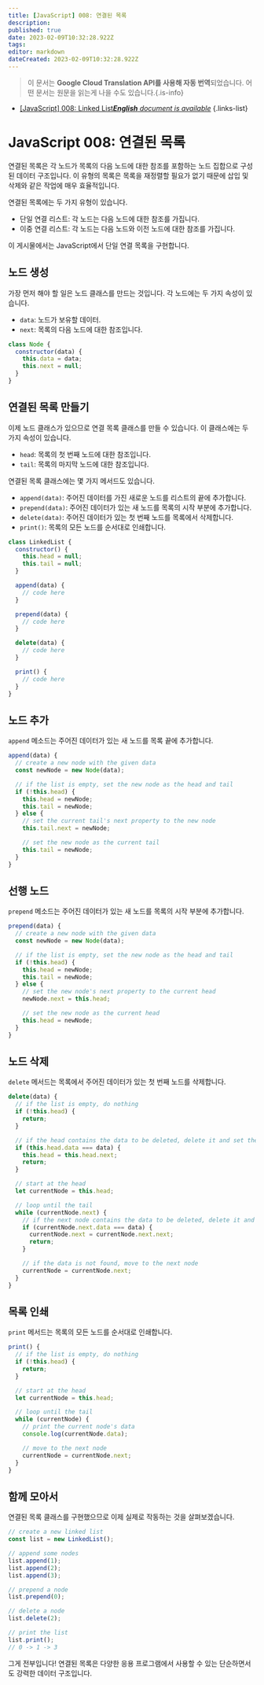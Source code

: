 ```yaml
---
title: [JavaScript] 008: 연결된 목록
description: 
published: true
date: 2023-02-09T10:32:28.922Z
tags: 
editor: markdown
dateCreated: 2023-02-09T10:32:28.922Z
---
```


> 이 문서는 **Google Cloud Translation API를 사용해 자동 번역**되었습니다.
어떤 문서는 원문을 읽는게 나을 수도 있습니다.{.is-info}



- [[JavaScript] 008: Linked List***English** document is available*](/en/Knowledge-base/Algorithm/javascript-008-linked-list)
{.links-list}


# JavaScript 008: 연결된 목록

연결된 목록은 각 노드가 목록의 다음 노드에 대한 참조를 포함하는 노드 집합으로 구성된 데이터 구조입니다. 이 유형의 목록은 목록을 재정렬할 필요가 없기 때문에 삽입 및 삭제와 같은 작업에 매우 효율적입니다.

연결된 목록에는 두 가지 유형이 있습니다.

- 단일 연결 리스트: 각 노드는 다음 노드에 대한 참조를 가집니다.
- 이중 연결 리스트: 각 노드는 다음 노드와 이전 노드에 대한 참조를 가집니다.

이 게시물에서는 JavaScript에서 단일 연결 목록을 구현합니다.

## 노드 생성

가장 먼저 해야 할 일은 노드 클래스를 만드는 것입니다. 각 노드에는 두 가지 속성이 있습니다.

- `data`: 노드가 보유할 데이터.
- `next`: 목록의 다음 노드에 대한 참조입니다.

```javascript
class Node {
  constructor(data) {
    this.data = data;
    this.next = null;
  }
}
```

## 연결된 목록 만들기

이제 노드 클래스가 있으므로 연결 목록 클래스를 만들 수 있습니다. 이 클래스에는 두 가지 속성이 있습니다.

- `head`: 목록의 첫 번째 노드에 대한 참조입니다.
- `tail`: 목록의 마지막 노드에 대한 참조입니다.

연결된 목록 클래스에는 몇 가지 메서드도 있습니다.

- `append(data)`: 주어진 데이터를 가진 새로운 노드를 리스트의 끝에 추가합니다.
- `prepend(data)`: 주어진 데이터가 있는 새 노드를 목록의 시작 부분에 추가합니다.
- `delete(data)`: 주어진 데이터가 있는 첫 번째 노드를 목록에서 삭제합니다.
- `print()`: 목록의 모든 노드를 순서대로 인쇄합니다.

```javascript
class LinkedList {
  constructor() {
    this.head = null;
    this.tail = null;
  }

  append(data) {
    // code here
  }

  prepend(data) {
    // code here
  }

  delete(data) {
    // code here
  }

  print() {
    // code here
  }
}
```

## 노드 추가

`append` 메소드는 주어진 데이터가 있는 새 노드를 목록 끝에 추가합니다.

```javascript
append(data) {
  // create a new node with the given data
  const newNode = new Node(data);

  // if the list is empty, set the new node as the head and tail
  if (!this.head) {
    this.head = newNode;
    this.tail = newNode;
  } else {
    // set the current tail's next property to the new node
    this.tail.next = newNode;

    // set the new node as the current tail
    this.tail = newNode;
  }
}
```

## 선행 노드

`prepend` 메소드는 주어진 데이터가 있는 새 노드를 목록의 시작 부분에 추가합니다.

```javascript
prepend(data) {
  // create a new node with the given data
  const newNode = new Node(data);

  // if the list is empty, set the new node as the head and tail
  if (!this.head) {
    this.head = newNode;
    this.tail = newNode;
  } else {
    // set the new node's next property to the current head
    newNode.next = this.head;

    // set the new node as the current head
    this.head = newNode;
  }
}
```

## 노드 삭제

`delete` 메서드는 목록에서 주어진 데이터가 있는 첫 번째 노드를 삭제합니다.

```javascript
delete(data) {
  // if the list is empty, do nothing
  if (!this.head) {
    return;
  }

  // if the head contains the data to be deleted, delete it and set the next node as the new head
  if (this.head.data === data) {
    this.head = this.head.next;
    return;
  }

  // start at the head
  let currentNode = this.head;

  // loop until the tail
  while (currentNode.next) {
    // if the next node contains the data to be deleted, delete it and set the current node's next property to the next node's next property
    if (currentNode.next.data === data) {
      currentNode.next = currentNode.next.next;
      return;
    }

    // if the data is not found, move to the next node
    currentNode = currentNode.next;
  }
}
```

## 목록 인쇄

`print` 메서드는 목록의 모든 노드를 순서대로 인쇄합니다.

```javascript
print() {
  // if the list is empty, do nothing
  if (!this.head) {
    return;
  }

  // start at the head
  let currentNode = this.head;

  // loop until the tail
  while (currentNode) {
    // print the current node's data
    console.log(currentNode.data);

    // move to the next node
    currentNode = currentNode.next;
  }
}
```

## 함께 모아서

연결된 목록 클래스를 구현했으므로 이제 실제로 작동하는 것을 살펴보겠습니다.

```javascript
// create a new linked list
const list = new LinkedList();

// append some nodes
list.append(1);
list.append(2);
list.append(3);

// prepend a node
list.prepend(0);

// delete a node
list.delete(2);

// print the list
list.print();
// 0 -> 1 -> 3
```

그게 전부입니다! 연결된 목록은 다양한 응용 프로그램에서 사용할 수 있는 단순하면서도 강력한 데이터 구조입니다.